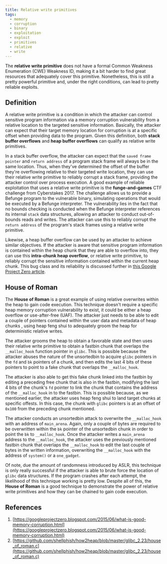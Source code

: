 ```yaml
---
title: Relative write primitives
tags:
  - memory
  - corruption
  - binary
  - exploitation
  - exploit
  - primitives
  - relative
  - write
---
```


The **relative write primitive** does not have a formal Common Weakness Enumeration (CWE) Weakness
ID, making it a bit harder to find great resources that adequately cover this primitive.
Nonetheless, this is still a pretty powerful primitive and, under the right conditions, can lead to
pretty reliable exploits.

## Definition

A relative write primitive is a condition in which the attacker can control sensitive program
information via a memory corruption vulnerability from a relative location to the targeted sensitive
information. Basically, the attacker can expect that their target memory location for corruption is
at a specific offset when providing data to the program. Given this definition, both **stack buffer
overflows** and **heap buffer overflows** can qualify as relative write primitives.

In a stack buffer overflow, the attacker can expect that the `saved frame pointer` and
`return address` of a program stack frame will always be in the same location. Thus, when they've
determined the offset of the buffer they're overflowing relative to their targeted write location,
they can use their relative write primitive to reliably corrupt a stack frame, providing the
attacker control over process execution. A good example of reliable exploitation that uses a
relative write primitive is the **funge-and-games** CTF challenge from Cyberstakes 2017. The
challenge allows us to provide a Befunge program to the vulnerable binary, simulating operations
that would be executed by a Befunge interpreter. The vulnerability lies in the fact that no bounds
checking is conducted when the Befunge interpreter references its internal `stack` data structures,
allowing an attacker to conduct out-of-bounds reads and writes. The attacker can use this to
reliably corrupt the `return address` of the program's stack frames using a relative write
primitive.

Likewise, a heap buffer overflow can be used by an attacker to achieve similar objectives. If the
attacker is aware that sensitive program information is contained within the heap chunk that they
are able to overflow into, they can use this **intra-chunk heap overflow**, or relative write
primitive, to reliably corrupt the sensitive information contained within the current heap chunk.
This bug class and its reliability is discussed further in
[this Google Project Zero article](#references).

## House of Roman

The **House of Roman** is a great example of using relative overwrites within the heap to gain code
execution. This technique doesn't require a specific heap memory corruption vulnerability to exist,
it could be either a heap overflow or use-after-free (UAF). The attacker just needs to be able to
edit a couple of pointers contained within the user data and metadata of heap chunks , using heap
feng shui to adequately groom the heap for deterministic relative writes.

The attacker grooms the heap to obtain a favorable state and then uses their relative write
primitive to obtain a fastbin chunk that overlaps the `__malloc_hook` function pointer in `glibc`.
This is possible because the attacker abuses the nature of the unsortedbin to acquire `glibc`
pointers in the `fd` and `bk` pointers of a chunk, and then edits the last 4 bits of these pointers
to point to a fake chunk that overlaps the `__malloc_hook`.

The attacker is also able to get this fake chunk linked into the fastbin by editing a preceding free
chunk that is also in the fastbin, modifying the last 4 bits of the chunk's `fd` pointer to link the
chunk that contains the address of the `__malloc_hook` in to the fastbin. This is possible because,
as we mentioned earlier, the attacker uses heap feng shui to land target chunks at specific offests.
In this case, the chunk with `glibc` pointers is at an offset of `0x100` from the preceding chunk
mentioned.

The attacker conducts an unsortedbin attack to overwrite the `__malloc_hook` with an address of
`main_arena`. Again, only a couple of bytes are required to be overwritten within the `bk` pointer
of the unsortedbin chunk in order to point the `bk` to `__malloc_hook`. Once the attacker writes a
`main_arena` address to the `__malloc_hook`, the attacker uses the previously mentioned fastbin
chunk that overlaps the `__malloc_hook` to edit the last couple of bytes in the written information,
overwriting the `__malloc_hook` with the address of `system()` or a `one_gadget`.

Of note, due the amount of randomness introduced by ASLR, this technique is only really successful
if the attacker is able to brute force the location of `glibc` data structures. If the program
crashes after each attempt, the likelihood of this technique working is pretty low. Despite all of
this, the **House of Roman** is a good technique to demonstrate the power of relative write
primitives and how they can be chained to gain code execution.

## References

1. [https://googleprojectzero.blogspot.com/2015/06/what-is-good-memory-corruption.html](https://googleprojectzero.blogspot.com/2015/06/what-is-good-memory-corruption.html)
2. [https://github.com/shellphish/how2heap/blob/master/glibc_2.23/house_of_roman.c](https://github.com/shellphish/how2heap/blob/master/glibc_2.23/house_of_roman.c)
